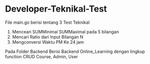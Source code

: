 # Developer-Teknikal-Test

File main.go berisi tentang 3 Test Teknikal 
1. Menceari SUMMinimal SUMMaximal pada 5 bilangan
2. Mencari Ratio dari Input Bilangan N 
3. Mengconversi Waktu PM Ke 24 jam

Pada Folder Backend Berisi Backend Online_Learning 
dengan lingkup function CRUD Course, Admin, User 
